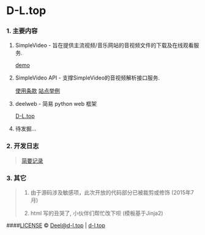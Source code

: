 # D-L.top

### 1. 主要内容
1. SimpleVideo - 旨在提供主流视频/音乐网站的音视频文件的下载及在线观看服务.

	[demo](http://d-l.top/)

2. SimpleVideo API - 支撑SimpleVideo的音视频解析接口服务.

	[使用条款](http://d-l.top/api_license.do)
	[站点举例](http://d-l.top/site_examples.do)

3. deelweb - 简易 python web 框架

	[D-L.top](http://www.d-l.top)
4. 待发掘...

### 2. 开发日志
> [简要记录](http://d-l.top/dev_log.do)

### 3. 其它
> 1. 由于源码涉及敏感项，此次开放的代码部分已被裁剪或修饰 (2015年7月)
> 
> 2. html 写的丑哭了, 小伙伴们帮忙改下呗 (模板基于Jinja2)


####[LICENSE](./LICENSE)
&copy; Deel@d-l.top | [d-l.top](http://d-l.top)